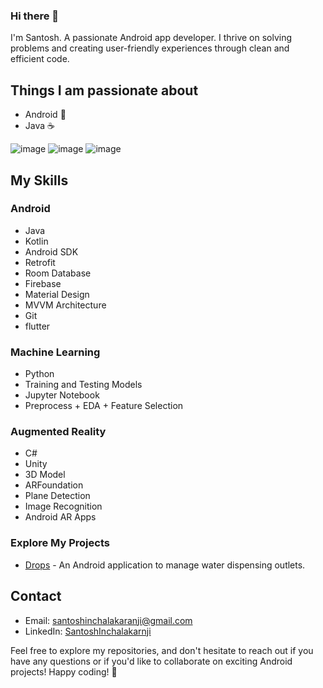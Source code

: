 ### Hi there 👋

I'm Santosh. A passionate Android app developer. I thrive on solving problems and creating user-friendly experiences through clean and efficient code.

## Things I am passionate about

- Android :robot:
- Java :coffee:

![image](https://img.shields.io/badge/-Kotlin-blueviolet) ![image](https://img.shields.io/badge/-Android-brightgreen) ![image](https://img.shields.io/badge/Java-orange) 




## My Skills


### Android
- Java
- Kotlin
- Android SDK
- Retrofit
- Room Database
- Firebase
- Material Design
- MVVM Architecture
- Git
- flutter

### Machine Learning
- Python
- Training and Testing Models
- Jupyter Notebook
- Preprocess + EDA + Feature Selection

### Augmented Reality
- C#
- Unity
- 3D Model
- ARFoundation
- Plane Detection
- Image Recognition
- Android AR Apps


### Explore My Projects


- [Drops](https://github.com/SantoshInchalakaranji/Drops) - An Android application to manage water dispensing outlets.





## Contact

- Email: santoshinchalakaranji@gmail.com
- LinkedIn: [SantoshInchalakarnji](https://www.linkedin.com/in/santosh-inchalakaranji-790944237/)


Feel free to explore my repositories, and don't hesitate to reach out if you have any questions or if you'd like to collaborate on exciting Android projects! Happy coding! 🚀
